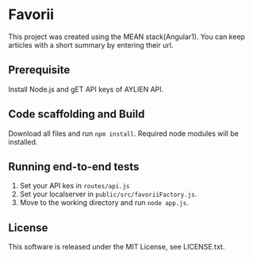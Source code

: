 # Favorii
This project was created using the MEAN stack(Angular1).
You can keep articles with a short summary by entering their url.

## Prerequisite
Install Node.js and gET API keys of AYLIEN API.

## Code scaffolding and Build
Download all files and run `npm install`. Required node modules will be installed.

## Running end-to-end tests
1. Set your API kes in `routes/api.js`
2. Set your localserver in `public/src/favoriiFactory.js`.
3. Move to the working directory and run `node app.js`.

## License
This software is released under the MIT License, see LICENSE.txt.
